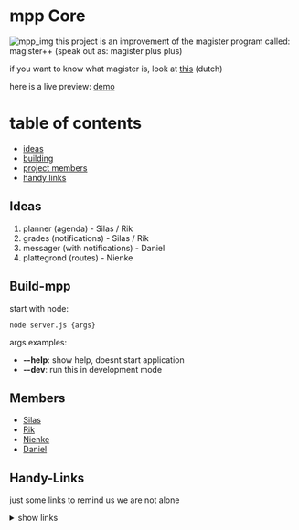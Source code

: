# mpp Core
![mpp_img](https://raw.githubusercontent.com/magister-plus-plus/core/master/img/finalcoolwidth.png)
this project is an improvement of the magister program called: magister++ (speak out as: magister plus plus)

if you want to know what magister is, look at [this](https://www.magister.nl/) (dutch)

here is a live preview: [demo](https://magister-plus-plus.github.io/core/)

# table of contents
* [ideas](#ideas)
* [building](#build-mpp)
* [project members](#members)
* [handy links](#handy-links)

## Ideas

  1. planner       (agenda)                - Silas / Rik	
  1. grades        (notifications)         - Silas / Rik	
  1. messager      (with notifications)    - Daniel			
  1. plattegrond   (routes)                - Nienke			


## Build-mpp

start with node:
```
node server.js {args}
```

args examples:
* **--help**: show help, doesnt start application
* **--dev**: run this in development mode


## Members

* [Silas](https://github.com/silasprins)
* [Rik](https://github.com/RikHelder)
* [Nienke](https://github.com/nienkegraumans)
* [Daniel](https://github.com/DanBrothers)


## Handy-Links
just some links to remind us we are not alone

<details><summary>show links</summary>

* [w3schools](https://www.w3schools.com/)
* [magister android app](https://play.google.com/store/apps/details?id=nl.schoolmaster.magister.mobile)
* [office365](https://office365.com)
* [magister](https://davinci.magister.net/)
* [gonative (transform html to android app)](https://gonative.io/)
* [coding ide's](https://www.tutorialspoint.com/codingground.htm)
* [code anywhere](https://codeanywhere.com/)
* [githubs system version control](https://www.atlassian.com/git/tutorials/what-is-version-control)
* [github api](https://developer.github.com/)
* [github md cheatsheed](https://github.com/adam-p/markdown-here/wiki/Markdown-Cheatsheet)
* [secure node website](https://nodewebapps.com/2017/01/03/13-security-best-practices-for-your-web-application/)
* [html vunerabilities](https://www.greycampus.com/blog/information-security/owasp-top-vulnerabilities-in-web-applications)
* [get all files for node](https://gist.github.com/kethinov/6658166)
* [pm2 for node](http://pm2.keymetrics.io/)

</details>
